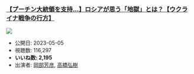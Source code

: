 ### [【プーチン大統領を支持…】ロシアが思う「地獄」とは？【ウクライナ戦争の行方】](https://www.youtube.com/watch?v=jVCeP_FCK2Y)
[![](https://img.youtube.com/vi/jVCeP_FCK2Y/sddefault.jpg)](https://www.youtube.com/watch?v=jVCeP_FCK2Y)
-   公開日: 2023-05-05
-   視聴数: 116,297
-   **いいね数: 2,195**
-   出演者: [岡部芳彦](/rehacq_fan/people/岡部芳彦 "wikilink"), [高橋弘樹](/rehacq_fan/people/高橋弘樹 "wikilink")
